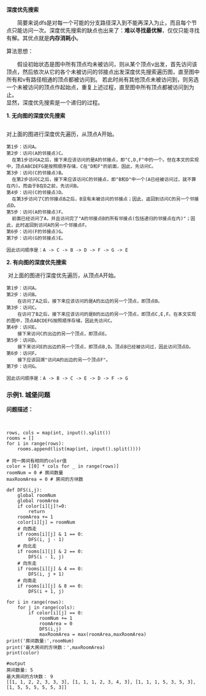 **深度优先搜索**

&emsp;&emsp;简要来说dfs是对每一个可能的分支路径深入到不能再深入为止，而且每个节点只能访问一次。深度优先搜索的缺点也出来了：**难以寻找最优解**，仅仅只能寻找有解。其优点就是**内存消耗小**。

算法思想：

&emsp;&emsp;假设初始状态是图中所有顶点均未被访问，则从某个顶点v出发，首先访问该顶点，然后依次从它的各个未被访问的邻接点出发深度优先搜索遍历图，直至图中所有和v有路径相通的顶点都被访问到。 若此时尚有其他顶点未被访问到，则另选一个未被访问的顶点作起始点，重复上述过程，直至图中所有顶点都被访问到为止。   
显然，深度优先搜索是一个递归的过程。

**1. 无向图的深度优先搜索**

<img src="https://github.com/wangkuiwu/datastructs_and_algorithm/blob/master/pictures/graph/iterator/02.jpg?raw=true" alt="">  

对上面的图进行深度优先遍历，从顶点A开始。  

```
第1步：访问A。    
第2步：访问(A的邻接点)C。     
  在第1步访问A之后，接下来应该访问的是A的邻接点，即"C,D,F"中的一个。但在本文的实现中，顶点ABCDEFG是按照顺序存储，C在"D和F"的前面，因此，先访问C。   
第3步：访问(C的邻接点)B。    
  在第2步访问C之后，接下来应该访问C的邻接点，即"B和D"中一个(A已经被访问过，就不算在内)。而由于B在D之前，先访问B。    
第4步：访问(C的邻接点)D。    
  在第3步访问了C的邻接点B之后，B没有未被访问的邻接点；因此，返回到访问C的另一个邻接点D。    
第5步：访问(A的邻接点)F。    
  前面已经访问了A，并且访问完了"A的邻接点B的所有邻接点(包括递归的邻接点在内)"；因此，此时返回到访问A的另一个邻接点F。    
第6步：访问(F的邻接点)G。   
第7步：访问(G的邻接点)E。

因此访问顺序是：A -> C -> B -> D -> F -> G -> E
```

**2. 有向图的深度优先搜索**

<img src="https://github.com/wangkuiwu/datastructs_and_algorithm/blob/master/pictures/graph/iterator/04.jpg?raw=true" alt="">  
对上面的图进行深度优先遍历，从顶点A开始。   

```
第1步：访问A。 
第2步：访问B。 
    在访问了A之后，接下来应该访问的是A的出边的另一个顶点，即顶点B。 
第3步：访问C。 
    在访问了B之后，接下来应该访问的是B的出边的另一个顶点，即顶点C,E,F。在本文实现的图中，顶点ABCDEFG按照顺序存储，因此先访问C。 
第4步：访问E。 
    接下来访问C的出边的另一个顶点，即顶点E。 
第5步：访问D。 
    接下来访问E的出边的另一个顶点，即顶点B,D。顶点B已经被访问过，因此访问顶点D。 
第6步：访问F。 
    接下应该回溯"访问A的出边的另一个顶点F"。 
第7步：访问G。

因此访问顺序是：A -> B -> C -> E -> D -> F -> G
```

### 示例1. 城堡问题

**问题描述：**

<img src="//img-blog.csdn.net/20180316152743872?watermark/2/text/Ly9ibG9nLmNzZG4ubmV0L0xaSF8xMjM0NQ==/font/5a6L5L2T/fontsize/400/fill/I0JBQkFCMA==/dissolve/70" alt="">   
<img src="//img-blog.csdn.net/20180316152812703?watermark/2/text/Ly9ibG9nLmNzZG4ubmV0L0xaSF8xMjM0NQ==/font/5a6L5L2T/fontsize/400/fill/I0JBQkFCMA==/dissolve/70" alt="">  

<img src="//img-blog.csdn.net/20180316152908233?watermark/2/text/Ly9ibG9nLmNzZG4ubmV0L0xaSF8xMjM0NQ==/font/5a6L5L2T/fontsize/400/fill/I0JBQkFCMA==/dissolve/70" alt="">  

```
rows, cols = map(int, input().split())
rooms = []
for i in range(rows):
    rooms.append(list(map(int, input().split())))

# 同一房间有相同的color值
color = [[0] * cols for _ in range(rows)]
roomNum = 0 # 房间数量
maxRoomArea = 0 # 房间的方块数

def DFS(i,j):
    global roomNum
    global roomArea
    if color[i][j]!=0:
        return
    roomArea += 1
    color[i][j] = roomNum
    # 向西走
    if rooms[i][j] & 1 == 0:
        DFS(i, j - 1)
    # 向北走
    if rooms[i][j] & 2 == 0:
        DFS(i - 1, j)
    # 向东走
    if rooms[i][j] & 4 == 0:
        DFS(i, j + 1)
    # 向南走
    if rooms[i][j] & 8 == 0:
        DFS(i + 1, j)

for i in range(rows):
    for j in range(cols):
        if color[i][j] == 0:
            roomNum += 1
            roomArea = 0
            DFS(i,j)
            maxRoomArea = max(roomArea,maxRoomArea)
print('房间数量:',roomNum)
print('最大房间的方块数：',maxRoomArea)
print(color)

#output
房间数量: 5
最大房间的方块数： 9
[[1, 1, 2, 2, 3, 3, 3], [1, 1, 1, 2, 3, 4, 3], [1, 1, 1, 5, 3, 5, 3], [1, 5, 5, 5, 5, 5, 3]]
```
